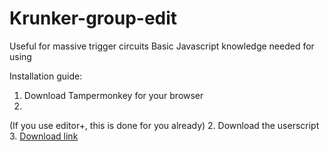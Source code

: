 # Krunker-group-edit
Useful for massive trigger circuits
Basic Javascript knowledge needed for using

Installation guide:

1. Download Tampermonkey for your browser
2. 
(If you use editor+, this is done for you already)
2. Download the userscript
3. 
[Download link](https://gist.github.com/ZomboCode/a294eaa98281198cc51370ce113be03c/raw/79a498ae0ce9f27d5a741730c90949aaaa5bfebb/property-editor.user.js)

